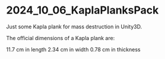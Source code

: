 # 2024_10_06_KaplaPlanksPack
Just some Kapla plank for mass destruction in Unity3D.


The official dimensions of a Kapla plank are:

11.7 cm in length
2.34 cm in width
0.78 cm in thickness
